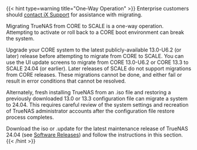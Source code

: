 &NewLine;

{{< hint type=warning title="One-Way Operation" >}}
Enterprise customers should [contact iX Support](https://www.truenas.com/docs/scale/gettingstarted/migrate/migratecorehatoscaleha/) for assistance with migrating.

Migrating TrueNAS from CORE to SCALE is a one-way operation.
Attempting to activate or roll back to a CORE boot environment can break the system.

Upgrade your CORE system to the latest publicly-available 13.0-U6.2 (or later) release before attempting to migrate from CORE to SCALE.
You can use the UI update screens to migrate from CORE 13.0-U6.2 or CORE 13.3 to SCALE 24.04 (or earlier).
Later releases of SCALE do not support migrations from CORE releases.
These migrations cannot be done, and either fail or result in error conditions that cannot be resolved.

Alternately, fresh installing TrueNAS from an <file>.iso</file> file and restoring a previously downloaded 13.0 or 13.3 configuration file can migrate a system to 24.04.
This requires careful review of the system settings and recreation of TrueNAS administrator accounts after the configuration file restore process completes.

Download the <file>iso</file> or <file>.update</file> for the latest maintenance release of TrueNAS 24.04 (see [Software Releases](https://www.truenas.com/docs/softwarereleases/)) and follow the instructions in this section.
{{< /hint >}}
